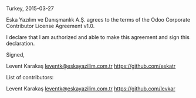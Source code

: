 Turkey, 2015-03-27

Eska Yazılım ve Danışmanlık A.Ş. agrees to the terms of the Odoo Corporate
Contributor License Agreement v1.0.

I declare that I am authorized and able to make this agreement and sign this 
declaration.

Signed,

Levent Karakaş leventk@eskayazilim.com.tr https://github.com/eskatr

List of contributors:

Levent Karakaş leventk@eskayazilim.com.tr https://github.com/levkar
